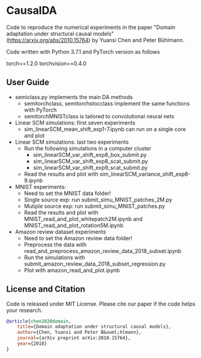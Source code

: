 # CausalDA
Code to reproduce the numerical experiments in the paper "Domain adaptation under structural causal models" (https://arxiv.org/abs/2010.15764)
by Yuansi Chen and Peter B&uuml;hlmann.

Code written with Python 3.7.1 and PyTorch version as follows

torch==1.2.0
torchvision==0.4.0



## User Guide

- semiclass.py implements the main DA methods
  - semitorchclass,  semitorchstocclass implement the same functions with PyTorch
  - semitorchMNISTclass is tailored to convolutional neural nets
- Linear SCM simulations: first seven experiments
  - sim_linearSCM_mean_shift_exp1-7.ipynb can run on a single core and plot
- Linear SCM simulations: last two experiments
  - Run the following simulations in a computer cluster
    - sim_linearSCM_var_shift_exp8_box_submit.py
    - sim_linearSCM_var_shift_exp8_scat_submit.py
    - sim_linearSCM_var_shift_exp9_scat_submit.py
  - Read the results and plot with sim_linearSCM_variance_shift_exp8-9.ipynb
- MNIST experiments:
  - Need to set the MNIST data folder!
  - Single source exp: run submit_simu_MNIST_patches_2M.py
  - Mutiple source exp: run submit_simu_MNIST_patches.py
  - Read the results and plot with MNIST_read_and_plot_whitepatch2M.ipynb and MNIST_read_and_plot_rotation5M.ipynb
- Amazon review dataset experiments
  - Need to set the Amazon review data folder!
  - Preprocess the data with read_and_preprocess_amazon_review_data_2018_subset.ipynb
  - Run the simulations with submit_amazon_review_data_2018_subset_regression.py
  - Plot with amazon_read_and_plot.ipynb



## License and Citation
Code is released under MIT License.
Please cite our paper if the code helps your research.

```bibtex
@article{chen2020domain,
    title={Domain adaptation under structural causal models},
    author={Chen, Yuansi and Peter B&uuml;hlmann},
    journal={arXiv preprint arXiv:2010.15764},
    year={2018}
}
```